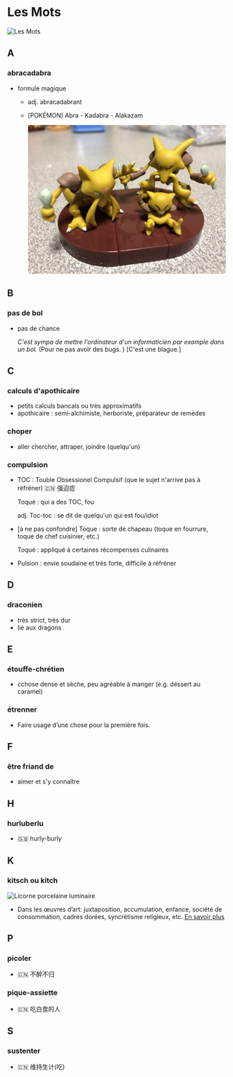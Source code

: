# Les Mots
![Les Mots](./Figures/les_mots.jpg)

A
---
### abracadabra
  - formule magique
    + adj. abracadabrant
    + [POKÉMON] Abra - Kadabra - Alakazam
	
	  ![Casey](./Figures/casey.jpg)

B
---
### pas de bol
  - pas de chance

    _C'est sympa de mettre l'ordinateur d'un informaticien par example dans un bol._ (Pour ne pas avoir des bugs. ) [C'est une blague.]

C
---
### calculs d'apothicaire	
  - petits calculs bancals ou très approximatifs
  - apothicaire : semi-alchimiste, herboriste, préparateur de remèdes
### choper
  - aller chercher, attraper, joindre (quelqu'un)
### compulsion
  - TOC : Touble Obsessionel Compulsif (que le sujet n'arrive pas à réfréner) :cn: 强迫症

    Toqué : qui a des TOC, fou

    adj. Toc-toc : se dit de quelqu'un qui est fou/idiot
  - [à ne pas confondre] Toque : sorte de chapeau (toque en fourrure, toque de chef cuisinier, etc.)

    Toqué : appliqué à certaines récompenses culinaires
  - Pulsion : envie soudaine et très forte, difficile à réfréner

D
---
### draconien
  - très strict, très dur
  - lié aux dragons

E
---
### étouffe-chrétien
  - cchose dense et sèche, peu agréable à manger (e.g. déssert au caramel)
### étrenner
  - Faire usage d’une chose pour la première fois.

F
---
### être friand de
  - aimer et s'y connaître

H
---
### hurluberlu
  - :uk: hurly-burly

K
---
### kitsch ou kitch

  ![Licorne porcelaine luminaire](./Figures/veilleuse_licorne_porcelaine_enfant_luminaire.jpg)
  - Dans les œuvres d’art: juxtaposition, accumulation, enfance, société de consommation, cadres dorées, syncrétisme religieux, etc. [En savoir plus](https://mlleaartus.wordpress.com/2017/07/27/le-kitsch-cest-quoi/)

P
---
### picoler
  - :cn: 不醉不归
### pique-assiette
  - :cn: 吃白食的人

S
---
### sustenter
  - :cn: 维持生计(吃)
